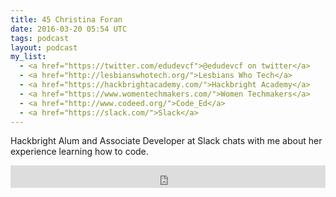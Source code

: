 ```yaml
---
title: 45 Christina Foran
date: 2016-03-20 05:54 UTC
tags: podcast
layout: podcast
my_list:
  - <a href="https://twitter.com/edudevcf">@edudevcf on twitter</a>
  - <a href="http://lesbianswhotech.org/">Lesbians Who Tech</a>
  - <a href="https://hackbrightacademy.com/">Hackbright Academy</a>
  - <a href="https://www.womentechmakers.com/">Women Techmakers</a>
  - <a href="http://www.codeed.org/">Code_Ed</a>
  - <a href="https://slack.com/">Slack</a>
---
```


Hackbright Alum and Associate Developer at Slack chats with me about her experience learning how to code.

<iframe frameborder='0' height='36px' scrolling='no' seamless src='https://simplecast.com/e/32634?style=light' width='100%'></iframe>

